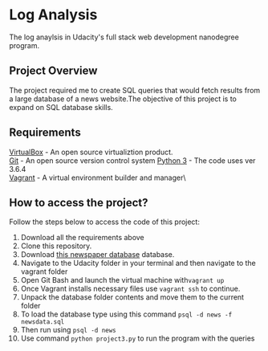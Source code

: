 # Log Analysis
The log anaylsis in Udacity's full stack web development nanodegree program.
## Project Overview
The project required me to create SQL queries that would fetch results from a large database of a news website.The objective of this project is to expand on SQL database skills.

## Requirements
[VirtualBox](https://www.virtualbox.org/) - An open source virtualiztion product.\
[Git](https://git-scm.com/) - An open source version control system
[Python 3](https://www.python.org/download/releases/3.0/) - The code uses ver 3.6.4\
[Vagrant](https://www.vagrantup.com/) - A virtual environment builder and manager\

##  How to access the project?

Follow the steps below to access the code of this project:

 1. Download all the requirements above
 2. Clone this repository.
 3. Download [this newspaper database](https://d17h27t6h515a5.cloudfront.net/topher/2016/August/57b5f748_newsdata/newsdata.zip) database.
 4. Navigate to the Udacity folder in your terminal and then navigate to the vagrant folder
 5. Open Git Bash and launch the virtual machine with`vagrant up`
 6. Once Vagrant installs necessary files use `vagrant ssh` to continue.
 7. Unpack the  database folder contents and move them to the current folder
 8.  To load the database type using this command `psql -d news -f newsdata.sql`
 9. Then run using  `psql -d news`
 10. Use command `python project3.py` to run the program with the queries

